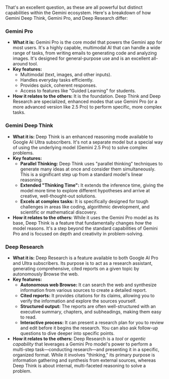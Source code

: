 That's an excellent question, as these are all powerful but distinct capabilities within the Gemini ecosystem. Here's a breakdown of how Gemini Deep Think, Gemini Pro, and Deep Research differ:

### Gemini Pro

* **What it is:** Gemini Pro is the core model that powers the Gemini app for most users. It's a highly capable, multimodal AI that can handle a wide range of tasks, from writing emails to generating code and analyzing images. It's designed for general-purpose use and is an excellent all-around tool.
* **Key features:**
    * Multimodal (text, images, and other inputs).
    * Handles everyday tasks efficiently.
    * Provides quick, coherent responses.
    * Access to features like "Guided Learning" for students.
* **How it relates to the others:** It is the foundation. Deep Think and Deep Research are specialized, enhanced modes that use Gemini Pro (or a more advanced version like 2.5 Pro) to perform specific, more complex tasks.

### Gemini Deep Think

* **What it is:** Deep Think is an enhanced reasoning mode available to Google AI Ultra subscribers. It's not a separate model but a special way of using the underlying model (Gemini 2.5 Pro) to solve complex problems.
* **Key features:**
    * **Parallel Thinking:** Deep Think uses "parallel thinking" techniques to generate many ideas at once and consider them simultaneously. This is a significant step up from a standard model's linear reasoning.
    * **Extended "Thinking Time":** It extends the inference time, giving the model more time to explore different hypotheses and arrive at creative, well-thought-out solutions.
    * **Excels at complex tasks:** It is specifically designed for tough challenges in areas like coding, algorithmic development, and scientific or mathematical discovery.
* **How it relates to the others:** While it uses the Gemini Pro model as its base, Deep Think is a feature that fundamentally changes *how* the model reasons. It's a step beyond the standard capabilities of Gemini Pro and is focused on depth and creativity in problem-solving.

### Deep Research

* **What it is:** Deep Research is a feature available to both Google AI Pro and Ultra subscribers. Its purpose is to act as a research assistant, generating comprehensive, cited reports on a given topic by autonomously Browse the web.
* **Key features:**
    * **Autonomous web Browse:** It can search the web and synthesize information from various sources to create a detailed report.
    * **Cited reports:** It provides citations for its claims, allowing you to verify the information and explore the sources yourself.
    * **Structured output:** The reports are often well-structured with an executive summary, chapters, and subheadings, making them easy to read.
    * **Interactive process:** It can present a research plan for you to review and edit before it begins the research. You can also ask follow-up questions to dive deeper into specific points.
* **How it relates to the others:** Deep Research is a *tool* or *agentic capability* that leverages a Gemini Pro model's power to perform a multi-step task—conducting research—and presenting it in a specific, organized format. While it involves "thinking," its primary purpose is information gathering and synthesis from external sources, whereas Deep Think is about internal, multi-faceted reasoning to solve a problem.